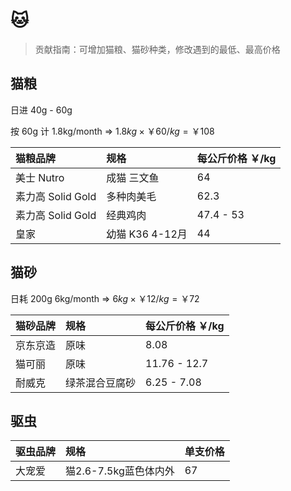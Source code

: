 # 🐱

> 贡献指南：可增加猫粮、猫砂种类，修改遇到的最低、最高价格

## 猫粮

日进 40g - 60g

按 60g 计 1.8kg/month => $1.8kg \times ￥60/kg = ￥108$

| 猫粮品牌           | 规格           | 每公斤价格 ￥/kg |
|:---------------|:-------------|:-----------|
| 美士 Nutro       | 成猫 三文鱼       | 64         |
| 素力高 Solid Gold | 多种肉美毛        | 62.3       |
| 素力高 Solid Gold | 经典鸡肉         | 47.4 - 53  |
| 皇家             | 幼猫 K36 4-12月 | 44         |

## 猫砂

日耗 200g 6kg/month => $6kg \times ￥12/kg = ￥72$

| 猫砂品牌 | 规格      | 每公斤价格 ￥/kg   |
|:-----|:--------|:-------------|
| 京东京造 | 原味      | 8.08         |
| 猫可丽  | 原味      | 11.76 - 12.7 |
| 耐威克  | 绿茶混合豆腐砂 | 6.25 - 7.08  |

## 驱虫

| 驱虫品牌 | 规格              | 单支价格         |
|:-----|:----------------|:-------------|
| 大宠爱  | 猫2.6-7.5kg蓝色体内外 | 67           |

